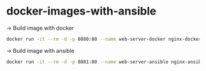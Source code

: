 # docker-images-with-ansible

-> Build image with docker

```bash
docker run -it --rm -d -p 8080:80 --name web-server-docker nginx-docker-build-demo
```

-> Build image with ansible

```bash
docker run -it --rm -d -p 8081:80 --name web-server-ansible nginx-ansible-build-demo
```

